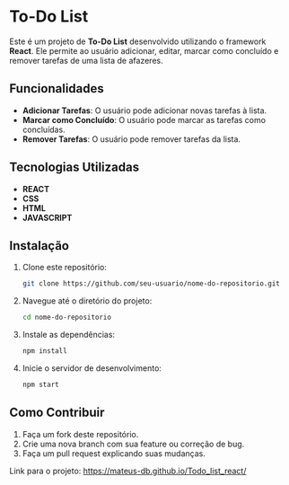 
# To-Do List 

Este é um projeto de **To-Do List** desenvolvido utilizando o framework **React**. Ele permite ao usuário adicionar, editar, marcar como concluído e remover tarefas de uma lista de afazeres.

## Funcionalidades

- **Adicionar Tarefas**: O usuário pode adicionar novas tarefas à lista.
- **Marcar como Concluído**: O usuário pode marcar as tarefas como concluídas.
- **Remover Tarefas**: O usuário pode remover tarefas da lista.

## Tecnologias Utilizadas

- **REACT** 
- **CSS**
- **HTML**
- **JAVASCRIPT**

## Instalação

1. Clone este repositório:

   ```bash
   git clone https://github.com/seu-usuario/nome-do-repositorio.git
   ```

2. Navegue até o diretório do projeto:

   ```bash
   cd nome-do-repositorio
   ```

3. Instale as dependências:

   ```bash
   npm install
   ```

4. Inicie o servidor de desenvolvimento:

   ```bash
   npm start
   ```

## Como Contribuir

1. Faça um fork deste repositório.
2. Crie uma nova branch com sua feature ou correção de bug.
3. Faça um pull request explicando suas mudanças.


Link para o projeto: https://mateus-db.github.io/Todo_list_react/


